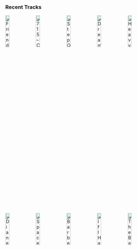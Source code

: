 ### Recent Tracks
[<img src='https://lastfm.freetls.fastly.net/i/u/300x300/bdc484a50563c1dc920ce876bfec4e39.png' width='16%' height='16%' alt='Friends'>](https://www.last.fm/music/big%2bgigantic/_/friends)&nbsp;&nbsp;&nbsp;&nbsp;[<img src='https://lastfm.freetls.fastly.net/i/u/300x300/8ff8dc3f889ee4057db1d8fe14568e45.png' width='16%' height='16%' alt='715 – CRΣΣKS'>](https://www.last.fm/music/the%2bnor%2527easters/_/715%2b%25e2%2580%2593%2bcr%25ce%25a3%25ce%25a3ks)&nbsp;&nbsp;&nbsp;&nbsp;[<img src='https://lastfm.freetls.fastly.net/i/u/300x300/dfacff3faf7d4d0bcd9557d52eba0dc6.png' width='16%' height='16%' alt='Step Out'>](https://www.last.fm/music/jos%25c3%25a9%2bgonz%25c3%25a1lez/_/step%2bout)&nbsp;&nbsp;&nbsp;&nbsp;[<img src='https://lastfm.freetls.fastly.net/i/u/300x300/99091aee8b5b47a9c740edae61864f44.png' width='16%' height='16%' alt='Dreaming'>](https://www.last.fm/music/smallpools/_/dreaming)&nbsp;&nbsp;&nbsp;&nbsp;[<img src='https://lastfm.freetls.fastly.net/i/u/300x300/ab0ce8a60269bf0e1d9f003aee99caa7.png' width='16%' height='16%' alt='Heavy, California'>](https://www.last.fm/music/jungle/_/heavy%252c%2bcalifornia)&nbsp;&nbsp;&nbsp;&nbsp;<br>[<img src='https://lastfm.freetls.fastly.net/i/u/300x300/81b339f04e843af268c86a65c4077a80.png' width='16%' height='16%' alt='Diane Young'>](https://www.last.fm/music/vampire%2bweekend/_/diane%2byoung)&nbsp;&nbsp;&nbsp;&nbsp;[<img src='https://lastfm.freetls.fastly.net/i/u/300x300/2a789b42589e78b0ed24cf7039d7d54b.png' width='16%' height='16%' alt='Space and Time'>](https://www.last.fm/music/311/_/space%2band%2btime)&nbsp;&nbsp;&nbsp;&nbsp;[<img src='https://lastfm.freetls.fastly.net/i/u/300x300/681df2e90c8839ab18e18fb1d4eeec5b.png' width='16%' height='16%' alt='Barbed Wire'>](https://www.last.fm/music/rogue/_/barbed%2bwire)&nbsp;&nbsp;&nbsp;&nbsp;[<img src='https://lastfm.freetls.fastly.net/i/u/300x300/02683137d376b6e5e6dec280ca0db296.png' width='16%' height='16%' alt='If I Hated You'>](https://www.last.fm/music/fletcher/_/if%2bi%2bhated%2byou)&nbsp;&nbsp;&nbsp;&nbsp;[<img src='https://lastfm.freetls.fastly.net/i/u/300x300/55cea9a7145b4087c0dfb4dce3fe6c37.png' width='16%' height='16%' alt='The Balance'>](https://www.last.fm/music/royal%2btongues/_/the%2bbalance)&nbsp;&nbsp;&nbsp;&nbsp;<br>